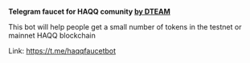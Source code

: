 <b>Telegram faucet for HAQQ comunity <a href="https://dteam.tech/">by DTEAM</a></b>

This bot will help people get a small number of tokens in the testnet or mainnet HAQQ blockchain

Link: https://t.me/haqqfaucetbot
